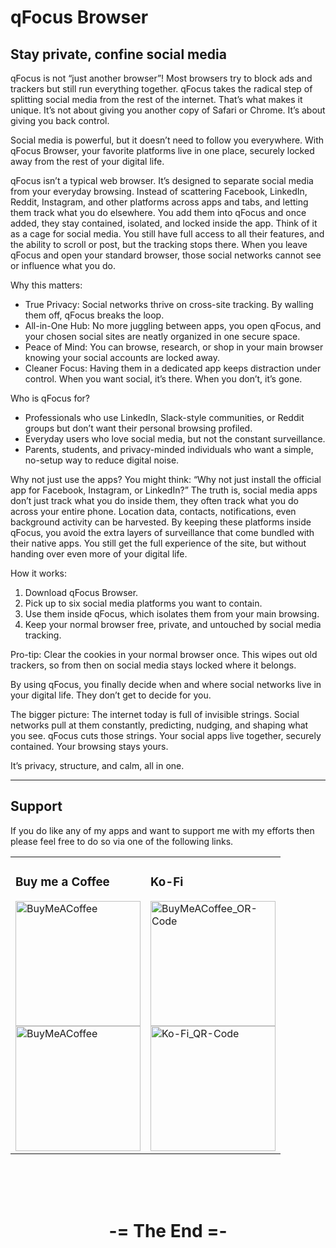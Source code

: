 # qFocus Browser

## Stay private, confine social media

qFocus is not “just another browser”!
Most browsers try to block ads and trackers but still run everything together. qFocus takes the radical step of splitting social media from the rest of the internet. That’s what makes it unique. It’s not about giving you another copy of Safari or Chrome. It’s about giving you back control. 

Social media is powerful, but it doesn’t need to follow you everywhere. 
With qFocus Browser, your favorite platforms live in one place, securely locked away from the rest of your digital life. 

qFocus isn’t a typical web browser. It’s designed to separate social media from your everyday browsing. Instead of scattering Facebook, LinkedIn, Reddit, Instagram, and other platforms across apps and tabs, and letting them track what you do elsewhere. You add them into qFocus and once added, they stay contained, isolated, and locked inside the app. 
Think of it as a cage for social media. You still have full access to all their features, and the ability to scroll or post, but the tracking stops there. When you leave qFocus and open your standard browser, those social networks cannot see or influence what you do. 

Why this matters: 
* True Privacy: Social networks thrive on cross-site tracking. By walling them off, qFocus breaks the loop. 
* All-in-One Hub: No more juggling between apps, you open qFocus, and your chosen social sites are neatly organized in one secure space. 
* Peace of Mind: You can browse, research, or shop in your main browser knowing your social accounts are locked away. 
* Cleaner Focus: Having them in a dedicated app keeps distraction under control. When you want social, it’s there. When you don’t, it’s gone.

Who is qFocus for? 
* Professionals who use LinkedIn, Slack-style communities, or Reddit groups but don’t want their personal browsing profiled.
* Everyday users who love social media, but not the constant surveillance. 
* Parents, students, and privacy-minded individuals who want a simple, no-setup way to reduce digital noise.

Why not just use the apps?
You might think: “Why not just install the official app for Facebook, Instagram, or LinkedIn?” The truth is, social media apps don’t just track what you do inside them, they often track what you do across your entire phone. Location data, contacts, notifications, even background activity can be harvested. By keeping these platforms inside qFocus, you avoid the extra layers of surveillance that come bundled with their native apps. You still get the full experience of the site, but without handing over even more of your digital life.

How it works: 
1. Download qFocus Browser. 
2. Pick up to six social media platforms you want to contain. 
3. Use them inside qFocus, which isolates them from your main browsing. 
4. Keep your normal browser free, private, and untouched by social media tracking.

Pro-tip: Clear the cookies in your normal browser once. This wipes out old trackers, so from then on social media stays locked where it belongs. 

By using qFocus, you finally decide when and where social networks live in your digital life. They don’t get to decide for you. 

The bigger picture:
The internet today is full of invisible strings. Social networks pull at them constantly, predicting, nudging, and shaping what you see. qFocus cuts those strings. Your social apps live together, securely contained. Your browsing stays yours. 

It’s privacy, structure, and calm, all in one. 

---

## Support

If you do like any of my apps and want to support me with my efforts then please feel free to do so via one of the following links.

<table>
    <tr>
        <td>
          <h3>Buy me a Coffee</h3>
          <a href="https://buymeacoffee.com/qsascha" target ="_blank">
            <img src="https://qsascha.dev/wp-content/uploads/2025/01/bmc-button-200.png" alt="BuyMeACoffee" width="200"></br>
            <img src="https://qsascha.dev/wp-content/uploads/2025/01/bmc_qr.png" alt="BuyMeACoffee" width="200">
          </a>
        </td>
        <td>
          <h3>Ko-Fi</h3>
          <a href="https://ko-fi.com/R6R519DHVF" target ="_blank">
            <img src="https://qsascha.dev/wp-content/uploads/2025/01/ko-fi-button-200-1.png" alt="BuyMeACoffee_OR-Code" width="200"> </br>
            <img src="https://qsascha.dev/wp-content/uploads/2025/01/ko-fi_qr.png" alt="Ko-Fi_QR-Code" width="200">
          </a>
        </td>
    </tr>
</table>

</br>
</br>
</br>
<div align="center">
  <h1>-= The End =-</h1>
</div>
